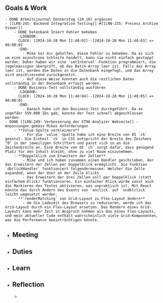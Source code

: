 ## Goals & Work
	- DONE Arbeitsjournal Donnerstag (24.10) ergänzen
	- [[LRN-245: Backend Integration Testing]] #[[LRN-235: Process Archive Viewer]]
		- DONE Datenbank Insert Fehler beheben
		  :LOGBOOK:
		  CLOCK: [2024-10-28 Mon 11:40:02]--[2024-10-28 Mon 11:40:03] =>  00:00:01
		  :END:
			- Mike hat mir geholfen, diese Fehler zu beheben. Da es sich um eine asynchrone Schleife handelt, kann sie nicht einfach gestoppt werden. Daher haben wir eine `setInterval`-Funktion programmiert, die regelmässigen überprüft, ob das Batch-Array leer ist. Falls das Array leer ist, werden die Daten in die Datenbank eingefügt, und das Array wird anschliessend zurückgesetzt.
			- Auf diese Weise konnten auch die restlichen Daten vollständig in der Datenbank erfasst werden.
		- DONE Business-Test vollständig ausführen
		  :LOGBOOK:
		  CLOCK: [2024-10-28 Mon 11:40:04]--[2024-10-28 Mon 11:40:05] =>  00:00:01
		  :END:
			- Danach habe ich den Business-Test durchgeführt. Da es ungefähr 550.000 IDs gab, konnte der Test schnell abgeschlossen werden.
	- DONE [[LRN-249: Verbesserung der ST96-Analyzer Webseite]] - Anpassungen gemäss Mikes Anforderungen
		- **Value-Spalte verkleinern**
			- Für die `value`-Spalte habe ich eine Breite von 65 `ch` gesetzt. Die Einheit `ch` in CSS entspricht der Breite des Zeichens "0" in der jeweiligen Schriftart und passt sich so an die Zeichenbreite an. Eine Breite von 65 `ch` sorgt dafür, dass genügend Platz für den Inhalt bleibt, ohne zu viel Raum einzunehmen.
		- **Doppelklick zum Erweitern der Zellen**
			- Mike und ich haben zusammen einen Handler geschrieben, der das Erweitern der Zellen per Doppelklick ermöglicht. Die Funktion `dbclickHandler` funktioniert folgendermassen. Welcher die Zelle expanded, wenn der User an der Zeile klickt
			- Das Erweitern der drei Zellen soll per Doppelklick (statt einfachem Klick) funktionieren. Ein einfacher Klick würde sonst auch das Markieren des Textes aktivieren, was unpraktisch ist. Mit React könnte das durch Ändern des Events von `onclick` auf `ondblclick` leicht umgesetzt werden.
		- **`renderMatching` von Grid-Layout zu Flex-Layout ändern**
			- Um die Ladezeit des Browsers zu reduzieren, werde ich das Grid-Layout durch ein Flex-Layout ersetzen. Das Rendern eines Grid-Layouts kann mehr Zeit in Anspruch nehmen als das eines Flex-Layouts, und mein aktueller Code enthält wahrscheinlich viele Grid-Komponenten, was die Performance beeinträchtigen könnte.
- ## Meeting
- ## Duties
- ## Learn
- ## Reflection
	-